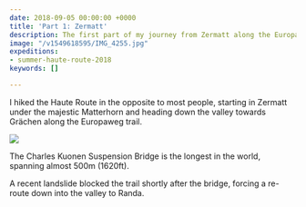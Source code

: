 ```yaml
---
date: 2018-09-05 00:00:00 +0000
title: 'Part 1: Zermatt'
description: The first part of my journey from Zermatt along the Europaweg trail.
image: "/v1549618595/IMG_4255.jpg"
expeditions:
- summer-haute-route-2018
keywords: []

---
```

I hiked the Haute Route in the opposite to most people, starting in Zermatt under the majestic Matterhorn and heading down the valley towards Grächen along the Europaweg trail.

![](https://res.cloudinary.com/wildernessprime/image/upload/w_800,dpr_auto/v1549619435/IMG_4283.jpg)

The Charles Kuonen Suspension Bridge is the longest in the world, spanning almost 500m (1620ft).

A recent landslide blocked the trail shortly after the bridge, forcing a re-route down into the valley to Randa.